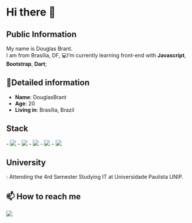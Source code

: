 #  Hi there 👋
## Public Information

My name is Douglas Brant.    
I am from Brasília, DF, 
💻I’m currently learning front-end with **Javascript**, **Bootstrap**, **Dart**;

## 📖Detailed information
-   **Name**: DouglasBrant
-   **Age**: 20
-   **Living in**: Brasília, Brazil
  <h2>Stack</h2>
-   <a href="https://developer.mozilla.org/pt-BR/docs/Web/HTML"><img src="https://img.shields.io/badge/HTML5-E34F26?style=for-the-badge&logo=html5&logoColor=white"></a>
-   <a href="https://developer.mozilla.org/pt-BR/docs/Web/CSS"><img src="https://img.shields.io/badge/CSS3-1572B6?style=for-the-badge&logo=css3&logoColor=white"></a>
-   <a href="https://getbootstrap.com/"><img src="https://img.shields.io/badge/Bootstrap-563D7C?style=for-the-badge&logo=bootstrap&logoColor=white"></a>
-   <a href="https://laravel.com/"><img src="https://img.shields.io/badge/Laravel-FF2D20?style=for-the-badge&logo=laravel&logoColor=white"></a>
-   <a href="https://www.mysql.com/"><img src="https://img.shields.io/badge/MySQL-00000F?style=for-the-badge&logo=mysql&logoColor=whit"></a>
  
  <h2>University</h2>: Attending  the 4rd Semester Studying  IT  at Universidade Paulista UNIP.
 
## 📫 How to reach me
<a href="https://www.linkedin.com/in/douglas-brant-487403224/"><img src="https://img.shields.io/badge/LinkedIn-0077B5?style=for-the-badge&logo=linkedin&logoColor=whitet"></a>


 
